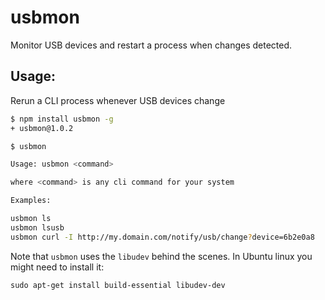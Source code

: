 # usbmon

Monitor USB devices and restart a process when changes detected.

## Usage:

Rerun a CLI process whenever USB devices change

```sh
$ npm install usbmon -g
+ usbmon@1.0.2

$ usbmon

Usage: usbmon <command>

where <command> is any cli command for your system

Examples:

usbmon ls
usbmon lsusb
usbmon curl -I http://my.domain.com/notify/usb/change?device=6b2e0a8
```

Note that `usbmon` uses the `libudev` behind the scenes. In Ubuntu linux you might need to install it:

```
sudo apt-get install build-essential libudev-dev
```
